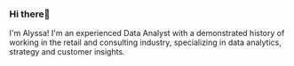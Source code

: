 ### Hi there👋
I'm Alyssa! I'm an experienced Data Analyst with a demonstrated history of working in the retail and consulting industry, specializing in data analytics, strategy and customer insights.  


